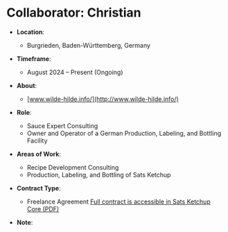 # Collaborator: Christian 

- **Location**:  
  - Burgrieden, Baden-Württemberg, Germany

- **Timeframe**:  
  - August 2024 – Present (Ongoing)

- **About**:  
  - [www.wilde-hilde.info/](http://www.wilde-hilde.info/)

- **Role**:  
  - Sauce Expert Consulting  
  - Owner and Operator of a German Production, Labeling, and Bottling Facility

- **Areas of Work**:  
  - Recipe Development Consulting  
  - Production, Labeling, and Bottling of Sats Ketchup

- **Contract Type**:  
  - Freelance Agreement [Full contract is accessible in Sats Ketchup Core (PDF)](https://github.com/bahuwrihi/sats-ketchup-core/blob/main/_Files/Contract%20Files/TROXXY%20Wilde%20Hilde.pdf)

- **Note**:
